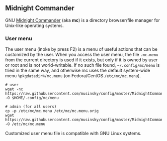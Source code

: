 ## Midnight Commander

GNU [Midnight Commander](https://midnight-commander.org/) (aka **mc**) is a
directory browser/file manager for Unix-like operating systems.

### User menu

The user menu (inoke by press F2) is a menu of useful actions that can be
customized by the user. When you access the user menu, the file `.mc.menu` from
the current directory is used if it exists, but only if it is owned by user or
root and is not world-writable. If no such file found, `~/.config/mc/menu` is
tried in the same way, and otherwise mc uses the default system-wide menu
`%pkgdatadir%/mc.menu` (on Fedora/CentOS `/etc/mc/mc.menu`).

```
# user
wget -nc https://raw.githubusercontent.com/musinsky/config/master/MidnightCommander/mc.menu -O $HOME/.config/mc/menu
```
```
# admin (for all users)
cp -p /etc/mc/mc.menu /etc/mc/mc.menu.orig
wget https://raw.githubusercontent.com/musinsky/config/master/MidnightCommander/mc.menu -O /etc/mc/mc.menu
```
Customized user menu file is compatible with GNU Linux systems.
